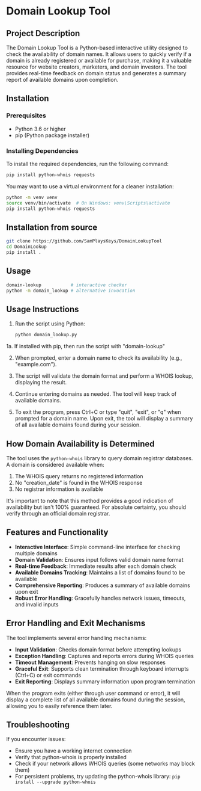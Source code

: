# Domain Lookup Tool

## Project Description
The Domain Lookup Tool is a Python-based interactive utility designed to check the availability of domain names. It allows users to quickly verify if a domain is already registered or available for purchase, making it a valuable resource for website creators, marketers, and domain investors. The tool provides real-time feedback on domain status and generates a summary report of available domains upon completion.

## Installation

### Prerequisites
- Python 3.6 or higher
- pip (Python package installer)

### Installing Dependencies
To install the required dependencies, run the following command:

```bash
pip install python-whois requests
```

You may want to use a virtual environment for a cleaner installation:

```bash
python -m venv venv
source venv/bin/activate  # On Windows: venv\Scripts\activate
pip install python-whois requests
```

## Installation from source
```bash
git clone https://github.com/SamPlaysKeys/DomainLookupTool
cd DomainLookup
pip install .
```

## Usage
```bash
domain-lookup           # interactive checker
python -m domain_lookup # alternative invocation
```

## Usage Instructions

1. Run the script using Python:
   ```bash
   python domain_lookup.py
   ```
1a. If installed with pip, then run the script with "domain-lookup"

2. When prompted, enter a domain name to check its availability (e.g., "example.com").

3. The script will validate the domain format and perform a WHOIS lookup, displaying the result.

4. Continue entering domains as needed. The tool will keep track of available domains.

5. To exit the program, press Ctrl+C or type "quit", "exit", or "q" when prompted for a domain name.
   Upon exit, the tool will display a summary of all available domains found during your session.

## How Domain Availability is Determined

The tool uses the `python-whois` library to query domain registrar databases. A domain is considered available when:

1. The WHOIS query returns no registered information
2. No "creation_date" is found in the WHOIS response
3. No registrar information is available

It's important to note that this method provides a good indication of availability but isn't 100% guaranteed. For absolute certainty, you should verify through an official domain registrar.

## Features and Functionality

- **Interactive Interface**: Simple command-line interface for checking multiple domains
- **Domain Validation**: Ensures input follows valid domain name format
- **Real-time Feedback**: Immediate results after each domain check
- **Available Domains Tracking**: Maintains a list of domains found to be available
- **Comprehensive Reporting**: Produces a summary of available domains upon exit
- **Robust Error Handling**: Gracefully handles network issues, timeouts, and invalid inputs

## Error Handling and Exit Mechanisms

The tool implements several error handling mechanisms:

- **Input Validation**: Checks domain format before attempting lookups
- **Exception Handling**: Captures and reports errors during WHOIS queries
- **Timeout Management**: Prevents hanging on slow responses
- **Graceful Exit**: Supports clean termination through keyboard interrupts (Ctrl+C) or exit commands
- **Exit Reporting**: Displays summary information upon program termination

When the program exits (either through user command or error), it will display a complete list of all available domains found during the session, allowing you to easily reference them later.

## Troubleshooting

If you encounter issues:
- Ensure you have a working internet connection
- Verify that python-whois is properly installed
- Check if your network allows WHOIS queries (some networks may block them)
- For persistent problems, try updating the python-whois library: `pip install --upgrade python-whois`

